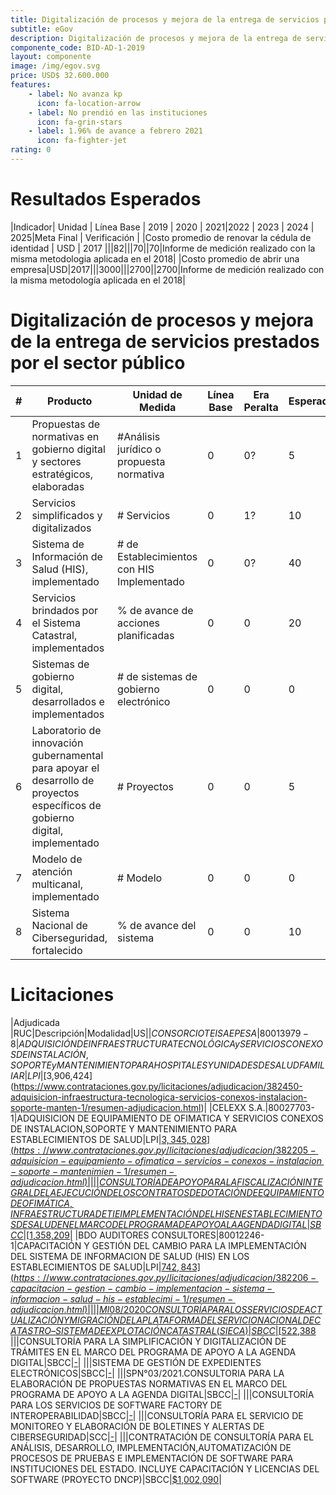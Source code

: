 ```yaml
---
title: Digitalización de procesos y mejora de la entrega de servicios prestados por el sector público
subtitle: eGov
description: Digitalización de procesos y mejora de la entrega de servicios prestados por el sector público
componente_code: BID-AD-1-2019
layout: componente
image: /img/egov.svg
price: USD$ 32.600.000
features:
    - label: No avanza kp
      icon: fa-location-arrow
    - label: No prendió en las instituciones
      icon: fa-grin-stars
    - label: 1.96% de avance a febrero 2021
      icon: fa-fighter-jet
rating: 0
---
```


# Resultados Esperados

|Indicador| Unidad | Línea Base | 2019 | 2020 | 2021|2022 | 2023 | 2024 | 2025|Meta Final | Verificación |
|Costo promedio de renovar la cédula de identidad | USD | 2017 |||82|||70||70|Informe de medición realizado con la misma metodologia aplicada en el 2018|
|Costo promedio de abrir una empresa|USD|2017|||3000|||2700||2700|Informe de medición realizado con la misma metodología aplicada en el 2018|

# Digitalización de procesos y mejora de la entrega de servicios prestados por el sector público

|#| Producto | Unidad de Medida| Línea Base|Era Peralta|Esperado|
|-|--------------------|-----------------|-------- |-----------|--|
|1| Propuestas de normativas en gobierno digital y sectores estratégicos, elaboradas|#Análisis jurídico o propuesta normativa|0|0?|5|
|2| Servicios simplificados y digitalizados|# Servicios|0|1?|10|
|3| Sistema de Información de Salud (HIS), implementado|# de Establecimientos con HIS Implementado|0|0?|40|
|4| Servicios brindados por el Sistema Catastral, implementados|% de avance de acciones planificadas|0|0|20|
|5| Sistemas de gobierno digital, desarrollados e implementados|# de sistemas de gobierno electrónico|0|0|0|
|6| Laboratorio de innovación gubernamental para apoyar el desarrollo de proyectos específicos de gobierno digital, implementado|# Proyectos|0|0|5|
|7| Modelo de atención multicanal, implementado|# Modelo|0|0|0|
|8| Sistema Nacional de Ciberseguridad, fortalecido|% de avance del sistema|0|0|10|

# Licitaciones

|Adjudicada |RUC|Descripción|Modalidad|US$|
|CONSORCIO TEISA EPESA|80013979-8|ADQUISICIÓN DE INFRAESTRUCTURA TECNOLÓGICA  y SERVICIOS CONEXOS DE INSTALACIÓN, SOPORTE y MANTENIMIENTO PARA HOSPITALES Y UNIDADES DE SALUD FAMILIAR|LPI|[$3,906,424](https://www.contrataciones.gov.py/licitaciones/adjudicacion/382450-adquisicion-infraestructura-tecnologica-servicios-conexos-instalacion-soporte-manten-1/resumen-adjudicacion.html)|
|CELEXX S.A.|80027703-1|ADQUISICION DE EQUIPAMIENTO DE OFIMATICA Y SERVICIOS CONEXOS DE INSTALACION,SOPORTE Y MANTENIMIENTO PARA ESTABLECIMIENTOS DE SALUD|LPI|[$3,345,028](https://www.contrataciones.gov.py/licitaciones/adjudicacion/382205-adquisicion-equipamiento-ofimatica-servicios-conexos-instalacion-soporte-mantenimien-1/resumen-adjudicacion.html)|
|||CONSULTORÍA DE APOYO PARA LA FISCALIZACIÓN INTEGRAL DE LA EJECUCIÓN DE LOS CONTRATOS DE DOTACIÓN DE EQUIPAMIENTO DE OFIMÁTICA,INFRAESTRUCTURA DE TI E IMPLEMENTACIÓN DEL HIS EN ESTABLECIMIENTOS DE SALUD EN EL MARCO DEL PROGRAMA DE APOYO A LA AGENDA DIGITAL|SBCC|[$1,358,209](https://www.contrataciones.gov.py/licitaciones/planificacion/387893-consultoria-apoyo-fiscalizacion-integral-ejecucion-contratos-dotacion-equipamiento-1.html)|
|BDO AUDITORES CONSULTORES|80012246-1|CAPACITACIÓN Y GESTIÓN DEL CAMBIO PARA LA IMPLEMENTACIÓN DEL SISTEMA DE INFORMACION DE SALUD (HIS) EN LOS ESTABLECIMIENTOS DE SALUD|LPI|[$742,843](https://www.contrataciones.gov.py/licitaciones/adjudicacion/382206-capacitacion-gestion-cambio-implementacion-sistema-informacion-salud-his-establecimi-1/resumen-adjudicacion.html)|
|||MI08/2020 CONSULTORÍA PARA LOS SERVICIOS DE ACTUALIZACIÓN Y MIGRACIÓN DE LA PLATAFORMA DEL SERVICIO NACIONAL DE CATASTRO – SISTEMA DE EXPLOTACIÓN CATASTRAL (SIECA)|SBCC|[$522,388](https://www.contrataciones.gov.py/licitaciones/planificacion/389005-consultoria-servicios-actualizacion-migracion-plataforma-servicio-nacional-catastro-1.html)
|||CONSULTORÍA PARA LA SIMPLIFICACIÓN Y DIGITALIZACIÓN DE TRÁMITES EN EL MARCO DEL PROGRAMA DE APOYO A LA AGENDA DIGITAL|SBCC|[-](https://www.contrataciones.gov.py/licitaciones/precalificacion/673-2020-consultoria-simplificacion-digitalizacion-tramites-marco-programa-apoyo-agenda-dig.html)|
|||SISTEMA DE GESTIÓN DE EXPEDIENTES ELECTRÓNICOS|SBCC|[-](https://www.contrataciones.gov.py/licitaciones/precalificacion/674-2020-consultoria-implementacion-sistema-gestion-expedientes-electronicos.html)|
|||SPN°03/2021.CONSULTORIA PARA LA ELABORACIÓN DE PROPUESTAS NORMATIVAS EN EL MARCO DEL PROGRAMA DE APOYO A LA AGENDA DIGITAL|SBCC|[-](https://www.contrataciones.gov.py/licitaciones/precalificacion/657-2020-consultoria-elaboracion-propuestas-normativas-marco-programa-apoyo-agenda-digital.html)|
|||CONSULTORÍA PARA LOS SERVICIOS DE SOFTWARE FACTORY DE INTEROPERABILIDAD|SBCC|[-](https://www.contrataciones.gov.py/licitaciones/precalificacion/663-2020-consultoria-servicios-software-factory-interoperabilidad.html)|
|||CONSULTORÍA PARA EL SERVICIO DE MONITOREO Y ELABORACIÓN DE BOLETINES Y ALERTAS DE CIBERSEGURIDAD|SCC|[-](https://www.contrataciones.gov.py/licitaciones/precalificacion/660-2020-consultoria-servicio-monitoreo-elaboracion-boletines-alertas-ciberseguridad.html)|
|||CONTRATACIÓN DE CONSULTORÍA PARA EL ANÁLISIS, DESARROLLO, IMPLEMENTACIÓN,AUTOMATIZACIÓN DE PROCESOS DE PRUEBAS E IMPLEMENTACIÓN DE SOFTWARE PARA INSTITUCIONES DEL ESTADO. INCLUYE CAPACITACIÓN Y LICENCIAS DEL SOFTWARE (PROYECTO DNCP)|SBCC|[$1,002,090](https://www.contrataciones.gov.py/licitaciones/convocatoria/389000-consultoria-servicios-desarrollo-software-compras-publicas-electronicas-dncp-marco-1.html)|